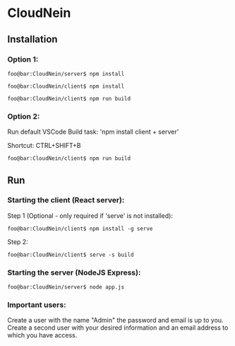 # CloudNein

## Installation
### Option 1:
```console
foo@bar:CloudNein/server$ npm install
```
```console
foo@bar:CloudNein/client$ npm install
```
```console
foo@bar:CloudNein/client$ npm run build
```
### Option 2:

Run default VSCode Build task: 'npm install client + server'

Shortcut: CTRL+SHIFT+B
```console
foo@bar:CloudNein/client$ npm run build
```
## Run
### Starting the client (React server):

Step 1 (Optional - only required if 'serve' is not installed):
```console
foo@bar:CloudNein/client$ npm install -g serve
```
Step 2:
```console
foo@bar:CloudNein/client$ serve -s build
```

### Starting the server (NodeJS Express):
```console
foo@bar:CloudNein/server$ node app.js
```

### Important users:
Create a user with the name "Admin" the password and email is up to you.
Create a second user with your desired information and an email address to which you have access.
